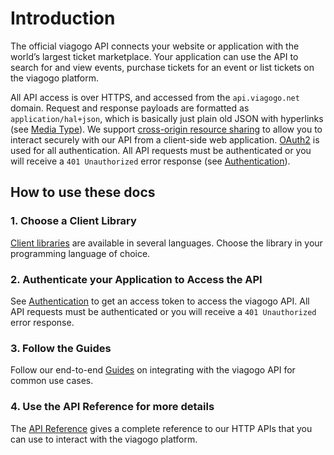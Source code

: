 # Introduction

The official viagogo API connects your website or application with the
world’s largest ticket marketplace. Your application can use the API to search
for and view events, purchase tickets for an event or list tickets on the
viagogo platform.

All API access is over HTTPS, and accessed from the `api.viagogo.net` domain.
Request and response payloads are formatted as `application/hal+json`, which is
basically just plain old JSON with hyperlinks (see [Media Type](./media-type.md)).
We support [cross-origin resource sharing][cors] to allow you to interact
securely with our API from a client-side web application. [OAuth2][oauth2]
is used for all authentication. All API requests must be authenticated or you
will receive a `401 Unauthorized` error response (see
[Authentication](../authentication/index.mdx)).

[cors]: http://en.wikipedia.org/wiki/Cross-origin_resource_sharing
[oauth2]: http://oauth.net/2/

## How to use these docs

### 1. Choose a Client Library

[Client libraries](./libraries.md) are available in several languages. Choose the library in your
programming language of choice.

### 2. Authenticate your Application to Access the API

See [Authentication](../authentication/index.mdx) to get an access token to access the viagogo API.
All API requests must be authenticated or you will receive a `401 Unauthorized` error response.

### 3. Follow the Guides

Follow our end-to-end [Guides](../guides/index.mdx) on integrating with the viagogo API for common
use cases.

### 4. Use the API Reference for more details

The [API Reference](/api-reference/inventory) gives a complete reference to our HTTP APIs that you
can use to interact with the viagogo platform.
